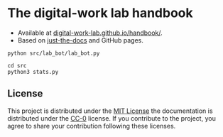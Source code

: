 # The digital-work lab handbook

- Available at [digital-work-lab.github.io/handbook/](https://digital-work-lab.github.io/handbook/).
- Based on [just-the-docs](https://github.com/just-the-docs/just-the-docs) and GitHub pages.

```
python src/lab_bot/lab_bot.py

cd src
python3 stats.py
```

## License

This project is distributed under the [MIT License](LICENSE) the documentation is distributed under the [CC-0](https://creativecommons.org/publicdomain/zero/1.0/) license.
If you contribute to the project, you agree to share your contribution following these licenses.
